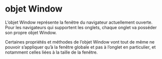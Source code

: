 # objet Window

L’objet Window représente la fenêtre du navigateur actuellement ouverte. 
Pour les navigateurs qui supportent les onglets, chaque onglet va posséder 
son propre objet Window.

Certaines propriétés et méthodes de l’objet Window vont tout de même ne pouvoir 
s’appliquer qu’à la fenêtre globale et pas à l’onglet en particulier, et notamment 
celles liées à la taille de la fenêtre.

